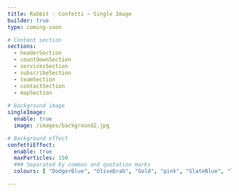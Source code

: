 ```yaml
---
title: Rabbit - Confetti – Single Image
builder: true
type: coming-soon

# Content section
sections:
  - headerSection
  - countdownSection
  - servicesSection
  - subscribeSection
  - teamSection
  - contactSection
  - mapSection
  
# Background image
singleImage: 
  enable: true
  image: /images/background2.jpg

# Background effect
confettiEffect: 
  enable: true
  maxParticles: 150
  ### Separated by commas and quotation marks
  colours: [ "DodgerBlue", "OliveDrab", "Gold", "pink", "SlateBlue", "lightblue", "Violet", "PaleGreen", "SteelBlue", "SandyBrown", "Chocolate", "Crimson" ]

---
```

